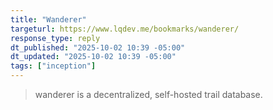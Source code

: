 ```yaml
---
title: "Wanderer"
targeturl: https://www.lqdev.me/bookmarks/wanderer/
response_type: reply
dt_published: "2025-10-02 10:39 -05:00"
dt_updated: "2025-10-02 10:39 -05:00"
tags: ["inception"]
---
```


> wanderer is a decentralized, self-hosted trail database.